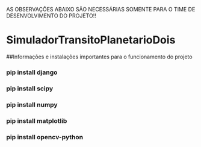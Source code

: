 AS OBSERVAÇÕES ABAIXO SÃO NECESSÁRIAS SOMENTE PARA O TIME DE DESENVOLVIMENTO DO PROJETO!!
# SimuladorTransitoPlanetarioDois
##Informações e instalações importantes para o funcionamento do projeto
### pip install django
### pip install scipy
### pip install numpy
### pip install matplotlib
### pip install opencv-python
